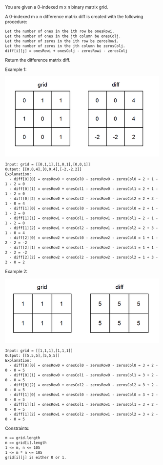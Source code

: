 You are given a 0-indexed m x n binary matrix grid.

A 0-indexed m x n difference matrix diff is created with the following procedure:

    Let the number of ones in the ith row be onesRowi.
    Let the number of ones in the jth column be onesColj.
    Let the number of zeros in the ith row be zerosRowi.
    Let the number of zeros in the jth column be zerosColj.
    diff[i][j] = onesRowi + onesColj - zerosRowi - zerosColj

Return the difference matrix diff.

Example 1:

![1.png](1.png)

    Input: grid = [[0,1,1],[1,0,1],[0,0,1]]
    Output: [[0,0,4],[0,0,4],[-2,-2,2]]
    Explanation:
      - diff[0][0] = onesRow0 + onesCol0 - zerosRow0 - zerosCol0 = 2 + 1 - 1 - 2 = 0
      - diff[0][1] = onesRow0 + onesCol1 - zerosRow0 - zerosCol1 = 2 + 1 - 1 - 2 = 0
      - diff[0][2] = onesRow0 + onesCol2 - zerosRow0 - zerosCol2 = 2 + 3 - 1 - 0 = 4
      - diff[1][0] = onesRow1 + onesCol0 - zerosRow1 - zerosCol0 = 2 + 1 - 1 - 2 = 0
      - diff[1][1] = onesRow1 + onesCol1 - zerosRow1 - zerosCol1 = 2 + 1 - 1 - 2 = 0
      - diff[1][2] = onesRow1 + onesCol2 - zerosRow1 - zerosCol2 = 2 + 3 - 1 - 0 = 4
      - diff[2][0] = onesRow2 + onesCol0 - zerosRow2 - zerosCol0 = 1 + 1 - 2 - 2 = -2
      - diff[2][1] = onesRow2 + onesCol1 - zerosRow2 - zerosCol1 = 1 + 1 - 2 - 2 = -2
      - diff[2][2] = onesRow2 + onesCol2 - zerosRow2 - zerosCol2 = 1 + 3 - 2 - 0 = 2

Example 2:

![2.png](2.png)

    Input: grid = [[1,1,1],[1,1,1]]
    Output: [[5,5,5],[5,5,5]]
    Explanation:
      - diff[0][0] = onesRow0 + onesCol0 - zerosRow0 - zerosCol0 = 3 + 2 - 0 - 0 = 5
      - diff[0][1] = onesRow0 + onesCol1 - zerosRow0 - zerosCol1 = 3 + 2 - 0 - 0 = 5
      - diff[0][2] = onesRow0 + onesCol2 - zerosRow0 - zerosCol2 = 3 + 2 - 0 - 0 = 5
      - diff[1][0] = onesRow1 + onesCol0 - zerosRow1 - zerosCol0 = 3 + 2 - 0 - 0 = 5
      - diff[1][1] = onesRow1 + onesCol1 - zerosRow1 - zerosCol1 = 3 + 2 - 0 - 0 = 5
      - diff[1][2] = onesRow1 + onesCol2 - zerosRow1 - zerosCol2 = 3 + 2 - 0 - 0 = 5

Constraints:

    m == grid.length
    n == grid[i].length
    1 <= m, n <= 105
    1 <= m * n <= 105
    grid[i][j] is either 0 or 1.


